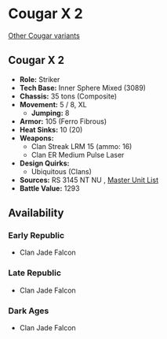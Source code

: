# Cougar X 2 

[Other Cougar variants](../cougar.md) 

## Cougar X 2 

- **Role:** Striker 
- **Tech Base:** Inner Sphere Mixed (3089) 
- **Chassis:** 35 tons (Composite) 
- **Movement:** 5 / 8, XL 
  - **Jumping:** 8 
- **Armor:** 105 (Ferro Fibrous) 
- **Heat Sinks:** 10 (20) 
- **Weapons:** 
  - Clan Streak LRM 15 (ammo: 16) 
  - Clan ER Medium Pulse Laser 
- **Design Quirks:** 
  - Ubiquitous (Clans) 
- **Sources:** RS 3145 NT NU , [Master Unit List](http://masterunitlist.info/Unit/Details/6952) 
- **Battle Value:** 1293 

## Availability 

### Early Republic 

- Clan Jade Falcon 

### Late Republic 

- Clan Jade Falcon 

### Dark Ages 

- Clan Jade Falcon 


